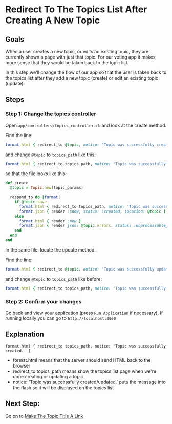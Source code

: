 # Redirect To The Topics List After Creating A New Topic

## Goals
When a user creates a new topic, or edits an existing topic, they are currently shown a page with just that topic. For our voting app it makes more sense that they would be taken back to the topic list.

In this step we'll change the flow of our app so that the user is taken back to the topics list after they add a new topic (create) or edit an existing topic (update).

## Steps
### Step 1: Change the topics controller
Open `app/controllers/topics_controller.rb` and look at the create method.

Find the line:

```ruby
format.html { redirect_to @topic, notice: 'Topic was successfully created.' }
```

and change `@topic` to `topics_path` like this:

```ruby
format.html { redirect_to topics_path, notice: 'Topic was successfully created.' }
```

so that the file looks like this:

```ruby
def create
  @topic = Topic.new(topic_params)

  respond_to do |format|
    if @topic.save
      format.html { redirect_to topics_path, notice: 'Topic was successfully created.' }
      format.json { render :show, status: :created, location: @topic }
    else
      format.html { render :new }
      format.json { render json: @topic.errors, status: :unprocessable_entity }
    end
  end
end
```

In the same file, locate the update method.

Find the line:

```ruby
format.html { redirect_to @topic, notice: 'Topic was successfully updated.' }
```

and change `@topic` to `topics_path` like before:

```ruby
format.html { redirect_to topics_path, notice: 'Topic was successfully updated.' }
```

### Step 2: Confirm your changes

Go back and view your application (press `Run Application` if necessary).  If running locally you can go to `http://localhost:3000`

## Explanation
`format.html { redirect_to topics_path, notice: 'Topic was successfully created.' }`
* format.html means that the server should send HTML back to the browser
* redirect_to topics_path means show the topics list page when we're done creating or updating a topic
* notice: 'Topic was successfully created/updated.' puts the message into the flash so it will be displayed on the topics list

## Next Step:
Go on to [Make The Topic Title A Link](make_the_topic_title_a_link.md)

